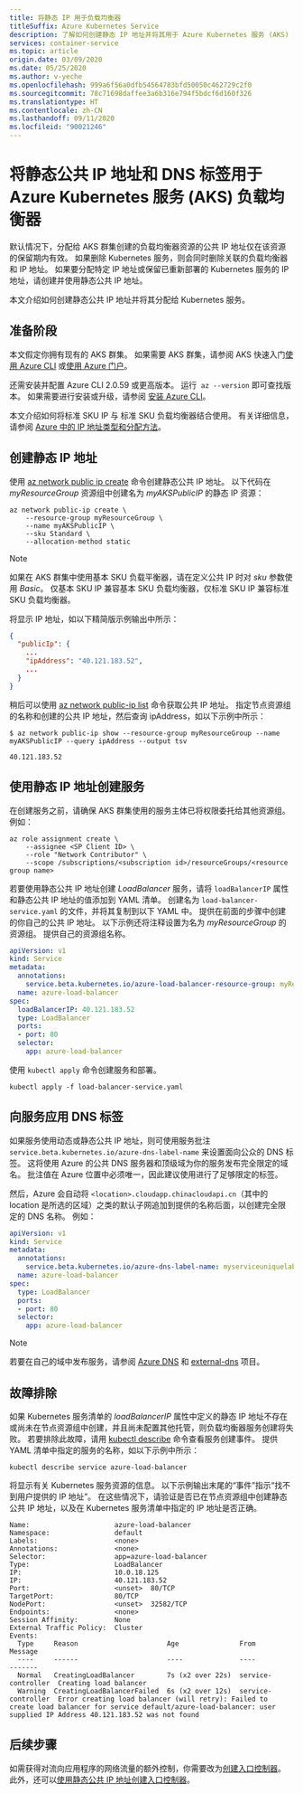 ```yaml
---
title: 将静态 IP 用于负载均衡器
titleSuffix: Azure Kubernetes Service
description: 了解如何创建静态 IP 地址并将其用于 Azure Kubernetes 服务 (AKS) 负载均衡器。
services: container-service
ms.topic: article
origin.date: 03/09/2020
ms.date: 05/25/2020
ms.author: v-yeche
ms.openlocfilehash: 999a6f56a0dfb54564783bfd50050c462729c2f0
ms.sourcegitcommit: 78c71698daffee3a6b316e794f5bdcf6d160f326
ms.translationtype: HT
ms.contentlocale: zh-CN
ms.lasthandoff: 09/11/2020
ms.locfileid: "90021246"
---
```

# <a name="use-a-static-public-ip-address-and-dns-label-with-the-azure-kubernetes-service-aks-load-balancer"></a>将静态公共 IP 地址和 DNS 标签用于 Azure Kubernetes 服务 (AKS) 负载均衡器

默认情况下，分配给 AKS 群集创建的负载均衡器资源的公共 IP 地址仅在该资源的保留期内有效。 如果删除 Kubernetes 服务，则会同时删除关联的负载均衡器和 IP 地址。 如果要分配特定 IP 地址或保留已重新部署的 Kubernetes 服务的 IP 地址，请创建并使用静态公共 IP 地址。

本文介绍如何创建静态公共 IP 地址并将其分配给 Kubernetes 服务。

## <a name="before-you-begin"></a>准备阶段

本文假定你拥有现有的 AKS 群集。 如果需要 AKS 群集，请参阅 AKS 快速入门[使用 Azure CLI][aks-quickstart-cli] 或[使用 Azure 门户][aks-quickstart-portal]。

还需安装并配置 Azure CLI 2.0.59 或更高版本。 运行  `az --version` 即可查找版本。 如果需要进行安装或升级，请参阅 [安装 Azure CLI][install-azure-cli]。

本文介绍如何将标准 SKU IP 与 标准 SKU 负载均衡器结合使用。  有关详细信息，请参阅 [Azure 中的 IP 地址类型和分配方法][ip-sku]。

## <a name="create-a-static-ip-address"></a>创建静态 IP 地址

使用 [az network public ip create][az-network-public-ip-create] 命令创建静态公共 IP 地址。 以下代码在 *myResourceGroup* 资源组中创建名为 *myAKSPublicIP* 的静态 IP 资源：

```azurecli
az network public-ip create \
    --resource-group myResourceGroup \
    --name myAKSPublicIP \
    --sku Standard \
    --allocation-method static
```

> [!NOTE]
> 如果在 AKS 群集中使用基本 SKU 负载平衡器，请在定义公共 IP 时对 *sku* 参数使用 *Basic*。 仅基本 SKU IP 兼容基本 SKU 负载均衡器，仅标准 SKU IP 兼容标准 SKU 负载均衡器。    

将显示 IP 地址，如以下精简版示例输出中所示：

```json
{
  "publicIp": {
    ...
    "ipAddress": "40.121.183.52",
    ...
  }
}
```

稍后可以使用 [az network public-ip list][az-network-public-ip-list] 命令获取公共 IP 地址。 指定节点资源组的名称和创建的公共 IP 地址，然后查询 ipAddress，如以下示例中所示：

```azurecli
$ az network public-ip show --resource-group myResourceGroup --name myAKSPublicIP --query ipAddress --output tsv

40.121.183.52
```

## <a name="create-a-service-using-the-static-ip-address"></a>使用静态 IP 地址创建服务

在创建服务之前，请确保 AKS 群集使用的服务主体已将权限委托给其他资源组。 例如：

```azurecli
az role assignment create \
    --assignee <SP Client ID> \
    --role "Network Contributor" \
    --scope /subscriptions/<subscription id>/resourceGroups/<resource group name>
```

<!--Not Available on [Use managed identities](use-managed-identity.md)-->

若要使用静态公共 IP 地址创建 *LoadBalancer* 服务，请将 `loadBalancerIP` 属性和静态公共 IP 地址的值添加到 YAML 清单。 创建名为 `load-balancer-service.yaml` 的文件，并将其复制到以下 YAML 中。 提供在前面的步骤中创建的你自己的公共 IP 地址。 以下示例还将注释设置为名为 *myResourceGroup* 的资源组。 提供自己的资源组名称。

```yaml
apiVersion: v1
kind: Service
metadata:
  annotations:
    service.beta.kubernetes.io/azure-load-balancer-resource-group: myResourceGroup
  name: azure-load-balancer
spec:
  loadBalancerIP: 40.121.183.52
  type: LoadBalancer
  ports:
  - port: 80
  selector:
    app: azure-load-balancer
```

使用 `kubectl apply` 命令创建服务和部署。

```console
kubectl apply -f load-balancer-service.yaml
```

## <a name="apply-a-dns-label-to-the-service"></a>向服务应用 DNS 标签

如果服务使用动态或静态公共 IP 地址，则可使用服务批注 `service.beta.kubernetes.io/azure-dns-label-name` 来设置面向公众的 DNS 标签。 这将使用 Azure 的公共 DNS 服务器和顶级域为你的服务发布完全限定的域名。 批注值在 Azure 位置中必须唯一，因此建议使用进行了足够限定的标签。   

然后，Azure 会自动将 `<location>.cloudapp.chinacloudapi.cn`（其中的 location 是所选的区域）之类的默认子网追加到提供的名称后面，以创建完全限定的 DNS 名称。 例如：

```yaml
apiVersion: v1
kind: Service
metadata:
  annotations:
    service.beta.kubernetes.io/azure-dns-label-name: myserviceuniquelabel
  name: azure-load-balancer
spec:
  type: LoadBalancer
  ports:
  - port: 80
  selector:
    app: azure-load-balancer
```

> [!NOTE] 
> 若要在自己的域中发布服务，请参阅 [Azure DNS][azure-dns-zone] 和 [external-dns][external-dns] 项目。

## <a name="troubleshoot"></a>故障排除

如果 Kubernetes 服务清单的 *loadBalancerIP* 属性中定义的静态 IP 地址不存在或尚未在节点资源组中创建，并且尚未配置其他托管，则负载均衡器服务创建将失败。 若要排除此故障，请用 [kubectl describe][kubectl-describe] 命令查看服务创建事件。 提供 YAML 清单中指定的服务的名称，如以下示例中所示：

```console
kubectl describe service azure-load-balancer
```

将显示有关 Kubernetes 服务资源的信息。 以下示例输出末尾的“事件”指示“找不到用户提供的 IP 地址”。 在这些情况下，请验证是否已在节点资源组中创建静态公共 IP 地址，以及在 Kubernetes 服务清单中指定的 IP 地址是否正确。

```
Name:                     azure-load-balancer
Namespace:                default
Labels:                   <none>
Annotations:              <none>
Selector:                 app=azure-load-balancer
Type:                     LoadBalancer
IP:                       10.0.18.125
IP:                       40.121.183.52
Port:                     <unset>  80/TCP
TargetPort:               80/TCP
NodePort:                 <unset>  32582/TCP
Endpoints:                <none>
Session Affinity:         None
External Traffic Policy:  Cluster
Events:
  Type     Reason                      Age               From                Message
  ----     ------                      ----              ----                -------
  Normal   CreatingLoadBalancer        7s (x2 over 22s)  service-controller  Creating load balancer
  Warning  CreatingLoadBalancerFailed  6s (x2 over 12s)  service-controller  Error creating load balancer (will retry): Failed to create load balancer for service default/azure-load-balancer: user supplied IP Address 40.121.183.52 was not found
```

## <a name="next-steps"></a>后续步骤

如需获得对流向应用程序的网络流量的额外控制，你需要改为[创建入口控制器][aks-ingress-basic]。 此外，还可以[使用静态公共 IP 地址创建入口控制器][aks-static-ingress]。

<!-- LINKS - External -->

[kubectl-describe]: https://kubernetes.io/docs/reference/generated/kubectl/kubectl-commands#describe
[azure-dns-zone]: https://www.azure.cn/home/features/dns/
[external-dns]: https://github.com/kubernetes-sigs/external-dns

<!-- LINKS - Internal -->

[aks-faq-resource-group]: faq.md#why-are-two-resource-groups-created-with-aks
[az-network-public-ip-create]: https://docs.azure.cn/cli/network/public-ip#az-network-public-ip-create
[az-network-public-ip-list]: https://docs.azure.cn/cli/network/public-ip#az-network-public-ip-list
[az-aks-show]: https://docs.microsoft.com/cli/azure/aks#az_aks_show
[aks-ingress-basic]: ingress-basic.md
[aks-static-ingress]: ingress-static-ip.md
[aks-quickstart-cli]: kubernetes-walkthrough.md
[aks-quickstart-portal]: kubernetes-walkthrough-portal.md
[install-azure-cli]: https://docs.azure.cn/cli/install-azure-cli
[ip-sku]: ../virtual-network/virtual-network-ip-addresses-overview-arm.md#sku

<!-- Update_Description: update meta properties, wording update, update link -->